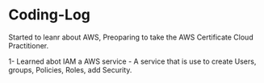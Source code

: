 # Coding-Log
Started to leanr about AWS, Preoparing to take the AWS Certificate Cloud Practitioner.

1- Learned abot IAM a AWS service - A service that is use to create Users, groups, Policies, Roles, add Security.
